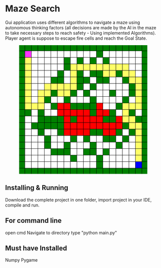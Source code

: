 # Maze Search
Gui application uses different algorithms to navigate a maze using autonomous thinking factors (all decisions are made by the AI in the maze to take necessary steps to reach safety - Using implemented Algorithms). Player agent is suppose to escape fire cells and reach the Goal State.

<p align="center">
  <img src="maze.PNG">
</p>

## Installing & Running
Download the complete project in one folder, import project in your IDE, compile and run.

## For command line
open cmd
Navigate to directory
type "python main.py"


## Must have Installed
Numpy
Pygame

